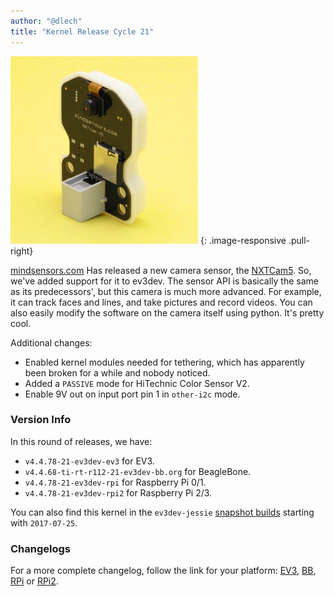 ```yaml
---
author: "@dlech"
title: "Kernel Release Cycle 21"
---
```


![NXTCam5](/images/mindsensors/nxtcam5.png)
{: .image-responsive .pull-right}

[mindsensors.com] Has released a new camera sensor, the [NXTCam5]. So, we've
added support for it to ev3dev. The sensor API is basically the same
as its predecessors', but this camera is much more advanced. For example, it
can track faces and lines, and take pictures and record videos. You can also
easily modify the software on the camera itself using python. It's pretty cool.

<!--more-->

Additional changes:

* Enabled kernel modules needed for tethering, which has apparently
  been broken for a while and nobody noticed.
* Added a `PASSIVE` mode for HiTechnic Color Sensor V2.
* Enable 9V out on input port pin 1 in `other-i2c` mode.

[mindsensors.com]: http://www.mindsensors.com/
[NXTCam5]: http://www.mindsensors.com/vision-for-robots/191-vision-subsystem-v5-for-nxt-or-ev3-with-fixed-lens

### Version Info

In this round of releases, we have:

* `v4.4.78-21-ev3dev-ev3` for EV3.
* `v4.4.68-ti-rt-r112-21-ev3dev-bb.org` for BeagleBone.
* `v4.4.78-21-ev3dev-rpi` for Raspberry Pi 0/1.
* `v4.4.78-21-ev3dev-rpi2` for Raspberry Pi 2/3.

You can also find this kernel in the `ev3dev-jessie` [snapshot builds][download] starting with `2017-07-25`.

[download]: https://oss.jfrog.org/list/oss-snapshot-local/org/ev3dev/brickstrap/


### Changelogs

For a more complete changelog, follow the link for your platform:
[EV3][ev3-changelog], [BB][bb.org-changelog], [RPi][rpi-changelog] or [RPi2][rpi2-changelog].

[ev3-changelog]: https://github.com/ev3dev/ev3dev-kpkg/blob/6558cb752fd47d4ead34d1975db20c31a8313bea/ev3dev-ev3/changelog
[bb.org-changelog]: https://github.com/ev3dev/ev3dev-kpkg/blob/6558cb752fd47d4ead34d1975db20c31a8313bea/ev3dev-bb.org/changelog
[rpi-changelog]: https://github.com/ev3dev/ev3dev-kpkg/blob/6558cb752fd47d4ead34d1975db20c31a8313bea/ev3dev-rpi/changelog
[rpi2-changelog]: https://github.com/ev3dev/ev3dev-kpkg/blob/6558cb752fd47d4ead34d1975db20c31a8313bea/ev3dev-rpi2/changelog
